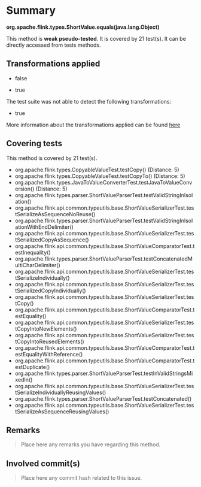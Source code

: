# Summary
**org.apache.flink.types.ShortValue.equals(java.lang.Object)**

This method is **weak pseudo-tested**.
It is covered by 21 test(s). It can be directly accessed from tests methods.


## Transformations applied

- false

- true


The test suite was not able to detect the following transformations:
 * true 


More information about the transformations applied can be found [here](https://github.com/STAMP-project/pitest-descartes)

## Covering tests
This method is covered by 21 test(s).
* org.apache.flink.types.CopyableValueTest.testCopy() (Distance: 5)
* org.apache.flink.types.CopyableValueTest.testCopyTo() (Distance: 5)
* org.apache.flink.types.JavaToValueConverterTest.testJavaToValueConversion() (Distance: 5)
* org.apache.flink.types.parser.ShortValueParserTest.testValidStringInIsolation()
* org.apache.flink.api.common.typeutils.base.ShortValueSerializerTest.testSerializeAsSequenceNoReuse()
* org.apache.flink.types.parser.ShortValueParserTest.testValidStringInIsolationWithEndDelimiter()
* org.apache.flink.api.common.typeutils.base.ShortValueSerializerTest.testSerializedCopyAsSequence()
* org.apache.flink.api.common.typeutils.base.ShortValueComparatorTest.testInequality()
* org.apache.flink.types.parser.ShortValueParserTest.testConcatenatedMultiCharDelimiter()
* org.apache.flink.api.common.typeutils.base.ShortValueSerializerTest.testSerializeIndividually()
* org.apache.flink.api.common.typeutils.base.ShortValueSerializerTest.testSerializedCopyIndividually()
* org.apache.flink.api.common.typeutils.base.ShortValueSerializerTest.testCopy()
* org.apache.flink.api.common.typeutils.base.ShortValueComparatorTest.testEquality()
* org.apache.flink.api.common.typeutils.base.ShortValueSerializerTest.testCopyIntoNewElements()
* org.apache.flink.api.common.typeutils.base.ShortValueSerializerTest.testCopyIntoReusedElements()
* org.apache.flink.api.common.typeutils.base.ShortValueComparatorTest.testEqualityWithReference()
* org.apache.flink.api.common.typeutils.base.ShortValueComparatorTest.testDuplicate()
* org.apache.flink.types.parser.ShortValueParserTest.testInValidStringsMixedIn()
* org.apache.flink.api.common.typeutils.base.ShortValueSerializerTest.testSerializeIndividuallyReusingValues()
* org.apache.flink.types.parser.ShortValueParserTest.testConcatenated()
* org.apache.flink.api.common.typeutils.base.ShortValueSerializerTest.testSerializeAsSequenceReusingValues()


## Remarks
> Place here any remarks you have regarding this method.

## Involved commit(s)

> Place here any commit hash related to this issue.
